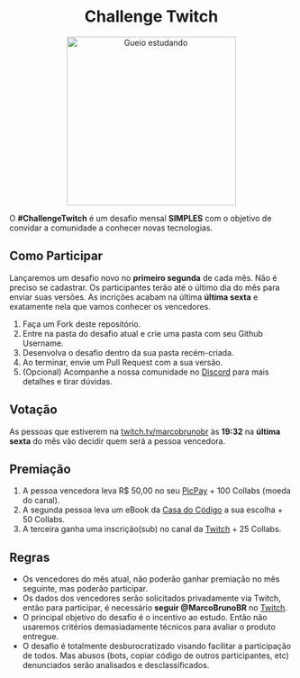 <h1 align="center">Challenge Twitch</h1>

<div align="center">
  <img src="https://i.imgur.com/Z4UqV1g.png" alt="Gueio estudando" width="300">
</div>

O **#ChallengeTwitch** é um desafio mensal **SIMPLES** com o objetivo de convidar a comunidade a conhecer novas tecnologias.

## Como Participar

Lançaremos um desafio novo no **primeiro segunda** de cada mês.
Não é preciso se cadastrar. Os participantes terão até o último dia do mês para enviar suas versões.
As incrições acabam na última **última sexta** e exatamente nela que vamos conhecer os vencedores.

1. Faça um Fork deste repositório.
2. Entre na pasta do desafio atual e crie uma pasta com seu Github Username.
3. Desenvolva o desafio dentro da sua pasta recém-criada.
4. Ao terminar, envie um Pull Request com a sua versão.
5. (Opcional) Acompanhe a nossa comunidade no [Discord](https://discord.gg/YeeEAYj) para mais detalhes e tirar dúvidas.

## Votação

As pessoas que estiverem na [twitch.tv/marcobrunobr](https://twitch.tv/marcobrunobr) às **19:32** na **última sexta** do mês vão decidir quem será a pessoa vencedora.

## Premiação

1. A pessoa vencedora leva R\$ 50,00 no seu [PicPay](https://www.picpay.com/site) + 100 Collabs (moeda do canal).
2. A segunda pessoa leva um eBook da [Casa do Código](https://www.casadocodigo.com.br/) a sua escolha + 50 Collabs.
3. A terceira ganha uma inscrição(sub) no canal da [Twitch](https://www.twitch.tv/marcobrunobr) + 25 Collabs.

## Regras

- Os vencedores do mês atual, não poderão ganhar premiação no mês seguinte, mas poderão participar.
- Os dados dos vencedores serão solicitados privadamente via Twitch, então para participar, é necessário **seguir @MarcoBrunoBR** no [Twitch](https://www.twitch.tv/marcobrunobr).
- O principal objetivo do desafio é o incentivo ao estudo. Então não usaremos critérios demasiadamente técnicos para avaliar o produto entregue.
- O desafio é totalmente desburocratizado visando facilitar a participação de todos. Mas abusos (bots, copiar código de outros participantes, etc) denunciados serão analisados e desclassificados.
